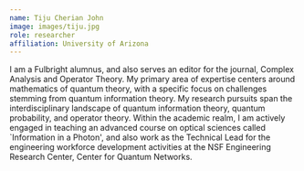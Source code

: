 ```yaml
---
name: Tiju Cherian John
image: images/tiju.jpg
role: researcher
affiliation: University of Arizona
---
```


I am a Fulbright alumnus, and also serves an editor for the journal, Complex Analysis and Operator Theory. My primary area of expertise centers around mathematics of quantum theory, with a specific focus on challenges stemming from quantum information theory. My research pursuits span the interdisciplinary landscape of quantum information theory, quantum probability, and operator theory. Within the academic realm, I am actively engaged in teaching an advanced course on optical sciences called `Information in a Photon', and also work as the Technical Lead for the engineering workforce development activities at the NSF Engineering Research Center, Center for Quantum Networks.